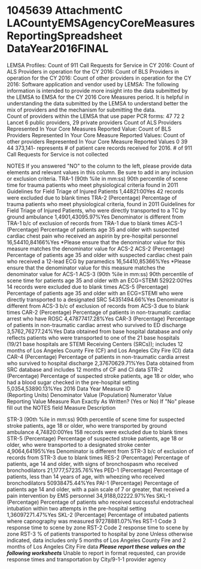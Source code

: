 # 1045639 AttachmentC LACountyEMSAgencyCoreMeasuresReportingSpreadsheet DataYear2016FINAL

LEMSA Profiles:
Count of 911 Call Requests for Service in CY 2016: 
Count of ALS Providers in operation for the CY 2016: 
Count of BLS Providers in operation for the CY 2016:
Count of other providers in operation for the CY 2016:
Software application and vendor used by LEMSA:
The following information is intended to provide more insight into the data submitted by the LEMSA to EMSA for the CY 2016 Core 
Measures period.  It is helpful in understanding the data submitted by the LEMSA to understand better the mix of providers and 
the mechanism for submitting the data.  
Count of providers within the LEMSA that use paper PCR 
forms:
47
72
2
Lancet
6 public providers, 29 private 
providers
Count of ALS Providers Represented In Your Core Measures 
Reported Value:
Count of BLS Providers Represented In Your Core Measure 
Reported Values:
Count of other providers Represented In Your Core Measure 
Reported Values
0
39
44
373,141- represents # of patient 
care records received for 2016. # 
of 911 Call Requests for Service is 
not collected

NOTES
If you answered "NO" to the column to the left, please provide data 
elements and relevant values in this column.  Be sure to add in any inclusion 
or exclusion criteria. 
TRA-1 (90th %ile in mm:ss)
90th percentile of scene time for trauma 
patients who meet physiological criteria 
found in 2011 Guidelines for Field Triage of 
Injured Patients
1,44821:00Yes
42 records were excluded due to blank times
TRA-2 (Percentage)
Percentage of trauma patients who meet 
physiological criteria, found in 2011 
Guidelines for Field Triage of Injured 
Patients, who were directly transported to a 
TC by ground ambulance
1,4901,43095.97%Yes
Denominator is different from TRA-1 b/c of exclusion of records from TRA-1 
due to blank times
ACS-1 (Percentage)
Percentage of patients age 35 and older 
with suspected cardiac chest pain who 
received an aspirin by pre-hospital 
personnel
16,54410,84166%Yes
*Please ensure that the denominator value for this measure matches the 
denominator value for ACS-2
ACS-2 (Percentage)
Percentage of patients age 35 and older 
with suspected cardiac chest pain who 
received a 12-lead ECG by paramedics
16,54410,85366%Yes
*Please ensure that the denominator value for this measure matches the 
denominator value for ACS-1
ACS-3 (90th %ile in mm:ss)
90th percentile of scene time for patients 
age 35 and older with an ECG=STEMI
52922:00Yes
14 records were excluded due to blank times
ACS-5 (Percentage)
Percentage of patients age 35 and older 
with an ECG=STEMI who were directly 
transported to a designated SRC
54351494.66%Yes
Denominator is different from ACS-3 b/c of exclusion of records from ACS-3 
due to blank times
CAR-2 (Percentage)
Percentage of patients in non-traumatic 
cardiac arrest who have ROSC
4,47877417.28%Yes
CAR-3 (Percentage)
Percentage of patients in non-traumatic 
cardiac arrest who survived to ED discharge
3,5762,76277.24%Yes
Data obtained from base hospital database and only reflects patients who were 
transported to one of the 21 base hospitals (19/21 base hospitals are STEMI 
Receiving Centers (SRCs)); includes 12 months of Los Angeles County Fire (CF) 
and Los Angeles City Fire (CI) data
CAR-4 (Percentage)
Percentage of patients in non-traumatic 
cardia arrest who survived to hospital 
discharge
2,37670629.71%Yes
Data obtained from SRC database and includes 12 months of CF and CI data
STR-2 (Percentage)
Percentage of suspected stroke patients, 
age 18 or older, who had a blood sugar 
checked in the pre-hospital setting
5,0354,53890.13%Yes
2016 Data Year
Measure ID                
(Reporting Units) 
Denominator 
Value 
(Population)
Numerator 
Value 
Reporting 
Value
Measure Run Exactly As 
Written?  (Yes or No)  If 
"No" please fill out the 
NOTES field
Measure Description

STR-3 (90th %ile in mm:ss)
90th percentile of scene time for suspected 
stroke patients, age 18 or older, who were 
transported by ground ambulance
4,74820:00Yes
158 records were excluded due to blank times
STR-5 (Percentage)
Percentage of suspected stroke patients, 
age 18 or older, who were transported to a 
designated stroke center
4,9064,64195%Yes
Denominator is different from STR-3 b/c of exclusion of records from STR-3 
due to blank times
RES-2 (Percentage)
Percentage of patients, age 14 and older, 
with signs of bronchospasm who received 
bronchodilators
21,1777,57235.76%Yes
PED-1 (Percentage)
Percentage of patients, less than 14 years of 
age, with wheezing who received 
bronchodilators
50938475.44%Yes
PAI-1 (Percentage)
Percentage of patients age 14 and older, 
with a pain scale of 7 or greater, that 
received a pain intervention by EMS 
personnel
34,9188,02222.97%Yes
SKL-1 (Percentage)
Percentage of patients who received 
successful endotracheal intubation within 
two attempts in the pre-hospital setting
1,36097271.47%Yes
SKL-2 (Percentage)
Percentage of intubated patients where 
capnography was measured
97278881.07%Yes
RST-1
Code 3 response time to scene by zone
RST-2
Code 2 response time to scene by zone
RST-3
% of patients transported to hospital by 
zone
Unless otherwise indicated, data includes only 5 months of Los Angeles County Fire and 2 months of Los Angeles City Fire data
***Please report these values on the 
following worksheets***
Unable to report in format requested, can provide response times and 
transportation by City/9-1-1 provider agency
